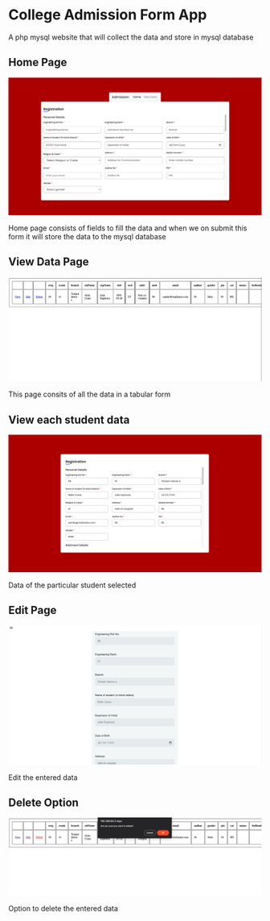 # College Admission Form App
A php mysql website that will collect the data and store in mysql database 

## Home Page 
![Alt text](./img/1.png?raw=true "Home Page")

Home page consists of fields to fill the data and when we  on submit this form it will store the data to the mysql database

## View Data Page
![Alt text](./img/2.png?raw=true "View Page")

This page consits of all the data in a tabular form

## View each student data
![Alt text](./img/3.png?raw=true "View Each Student Page")

Data of the particular student selected

## Edit Page
![Alt text](./img/4.png?raw=true "Edit Student Data Page")

Edit the entered data

## Delete Option
![Alt text](./img/5.png?raw=true "Option to delete the entered data")

Option to delete the entered data

